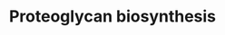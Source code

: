 ---
annotations:
- id: DOID:0060462
  type: Disease Ontology
  value: Desbuquois dysplasia
- id: DOID:0080055
  parent: genetic disease
  type: Disease Ontology
  value: achondrogenesis type IB
- id: DOID:14743
  parent: genetic disease
  type: Disease Ontology
  value: trichorhinophalangeal syndrome type I
- id: DOID:0070300
  parent: genetic disease
  type: Disease Ontology
  value: multiple epiphyseal dysplasia 4
- id: DOID:0070302
  parent: genetic disease
  type: Disease Ontology
  value: multiple epiphyseal dysplasia 7
- id: DOID:206
  parent: genetic disease
  type: Disease Ontology
  value: hereditary multiple exostoses
- id: PW:0000002
  parent: classic metabolic pathway
  type: Pathway Ontology
  value: classic metabolic pathway
- id: DOID:14687
  parent: genetic disease
  type: Disease Ontology
  value: diastrophic dysplasia
- id: DOID:0050648
  type: Disease Ontology
  value: atelosteogenesis
- id: DOID:0050690
  type: Disease Ontology
  value: brachyolmia
authors:
- Rlee
- Khanspers
- Egonw
- Azankl
- Eweitz
citedin: ''
communities:
- MetaKids
- SkeletalDysplasia
description: Proteoglycan (PG) synthesis is a complex mechanism that can be divided
  in four main steps. Core protein synthesis occurs in the rough endoplasmic reticulum
  (RER). Once PG core protein has been synthesized, it moves from the RER to the Golgi
  apparatus where the first sugar of glycosaminoalycan (GAG) chain is added on Ser
  residues. GAG synthesis continues by glycosyltransferases that transfer sugar moieties
  from UDP-sugars to GAG chains. UDP-sugars are synthesized in the cytoplasm and are
  translocated in the Golgi apparatus by an antiporter with UMP. Then UDP, the by-product
  of glycosyltransferase reactions, is hydrolyzed to UMP and phosphate by calcium
  activated nucleotidase 1 (CANT1). Chondroitin, dermatan and heparan sulfate synthesis
  starts on a Ser residue of the PG core protein with the formation of a tetrasaccharide
  linkage region composed of a xylose (Xyl), two galactoses (Gal) and a glucuronic
  acid (GlcUA). After tetrasaccharide synthesis, GAG chain elongation continues through
  the binding of specific saccharides defining chondroitin sulfate, dermatan sulfate
  and heparan sulfate. Specific enzymes are involved in this process and mutations
  in their gene cause different types of skeletal dysplasia (indicated in red boxes).
  The third step is GAG sulfation.  Sulfate enters in cells through the SLC26A2 transporter
  and it is activated to 30-phosphoadenosine 50-phosphosulfate (PAPS) by PAPS synthase
  (PAPSS) in the cytosol. Through a PAPS transporter (PAPST), PAPS moves to Golgi
  apparatus where it is used as sulfate donor by sulfotransferases to sulfate GAGs.
  This reaction also produces phosphoadenosine phosphate (PAP), that is hydrolyzed
  into AMP and phosphate by a Golgi resident phosphoadenosine phosphate phosphatase
  (gPAPP). Once synthesized, PGs are secreted in extracellular space.  Sulfation of
  GAGs is an important step in PG synthesis determining PG properties. Inorganic sulfate
  enters in cells through a sulfate/chloride antiporter named SLC26A2, but a small
  amount of sulfate could be derived from sulfur-containing amino acid metabolism.
  To be used by Golgi sulfotransferases, sulfate is activated to 30-phosphoadenosine
  50-phosphosulfate (PAPS), the universal sulfate donor, by PAPS synthase (PAPSS2).
  The by-product of sulfotransferase reactions, phosphoadenosine phosphate (PAP),
  is hydrolyzed by a Golgi resident phosphoadenosine phosphate phosphatase (gPAPP)
  in order to prevent feedback inhibition of these reactions.  Linked with a dotted
  arrow to the GeneProduct nodes are skeletal dysplasias caused by mutation in the
  respective gene.  For further details, see [https://www.ncbi.nlm.nih.gov/pubmed/31286677].
last-edited: 2024-12-21
ndex: 0c854a80-8b6d-11eb-9e72-0ac135e8bacf
organisms:
- Homo sapiens
redirect_from:
- /index.php/Pathway:WP4784
- /instance/WP4784
- /instance/WP4784_r136159
revision: r136159
schema-jsonld:
- '@context': https://schema.org/
  '@id': https://wikipathways.github.io/pathways/WP4784.html
  '@type': Dataset
  creator:
    '@type': Organization
    name: WikiPathways
  description: Proteoglycan (PG) synthesis is a complex mechanism that can be divided
    in four main steps. Core protein synthesis occurs in the rough endoplasmic reticulum
    (RER). Once PG core protein has been synthesized, it moves from the RER to the
    Golgi apparatus where the first sugar of glycosaminoalycan (GAG) chain is added
    on Ser residues. GAG synthesis continues by glycosyltransferases that transfer
    sugar moieties from UDP-sugars to GAG chains. UDP-sugars are synthesized in the
    cytoplasm and are translocated in the Golgi apparatus by an antiporter with UMP.
    Then UDP, the by-product of glycosyltransferase reactions, is hydrolyzed to UMP
    and phosphate by calcium activated nucleotidase 1 (CANT1). Chondroitin, dermatan
    and heparan sulfate synthesis starts on a Ser residue of the PG core protein with
    the formation of a tetrasaccharide linkage region composed of a xylose (Xyl),
    two galactoses (Gal) and a glucuronic acid (GlcUA). After tetrasaccharide synthesis,
    GAG chain elongation continues through the binding of specific saccharides defining
    chondroitin sulfate, dermatan sulfate and heparan sulfate. Specific enzymes are
    involved in this process and mutations in their gene cause different types of
    skeletal dysplasia (indicated in red boxes). The third step is GAG sulfation.  Sulfate
    enters in cells through the SLC26A2 transporter and it is activated to 30-phosphoadenosine
    50-phosphosulfate (PAPS) by PAPS synthase (PAPSS) in the cytosol. Through a PAPS
    transporter (PAPST), PAPS moves to Golgi apparatus where it is used as sulfate
    donor by sulfotransferases to sulfate GAGs. This reaction also produces phosphoadenosine
    phosphate (PAP), that is hydrolyzed into AMP and phosphate by a Golgi resident
    phosphoadenosine phosphate phosphatase (gPAPP). Once synthesized, PGs are secreted
    in extracellular space.  Sulfation of GAGs is an important step in PG synthesis
    determining PG properties. Inorganic sulfate enters in cells through a sulfate/chloride
    antiporter named SLC26A2, but a small amount of sulfate could be derived from
    sulfur-containing amino acid metabolism. To be used by Golgi sulfotransferases,
    sulfate is activated to 30-phosphoadenosine 50-phosphosulfate (PAPS), the universal
    sulfate donor, by PAPS synthase (PAPSS2). The by-product of sulfotransferase reactions,
    phosphoadenosine phosphate (PAP), is hydrolyzed by a Golgi resident phosphoadenosine
    phosphate phosphatase (gPAPP) in order to prevent feedback inhibition of these
    reactions.  Linked with a dotted arrow to the GeneProduct nodes are skeletal dysplasias
    caused by mutation in the respective gene.  For further details, see [https://www.ncbi.nlm.nih.gov/pubmed/31286677].
  keywords:
  - ADENOSINE MONOPHOSPHATE
  - B3GALT6
  - B3GAT3
  - B4GALT7
  - CANT1
  - CHST14
  - CHST3
  - CHSY1
  - CSGALNACT1
  - Chloride
  - D-glucuronic acid
  - EXT1
  - EXT2
  - EXTL3
  - Galactose
  - IMPAD1
  - L-Iduronic acid
  - N-Acetylgalactosamine
  - N-acetylglucosamines
  - PAPS
  - PAPSS2
  - PO4(.2-)
  - Phosphoadenosine phosphate
  - SLC26A2
  - SLC35B2
  - SLC35B3
  - Sulfate ion (SO42-)
  - UDP
  - UDP galactose
  - UDP xylose
  - UMP
  - Uridine diphosphateglucuronic acid
  - XYLT1
  - XYLT2
  - Xylose
  license: CC0
  name: Proteoglycan biosynthesis
seo: CreativeWork
title: Proteoglycan biosynthesis
wpid: WP4784
---